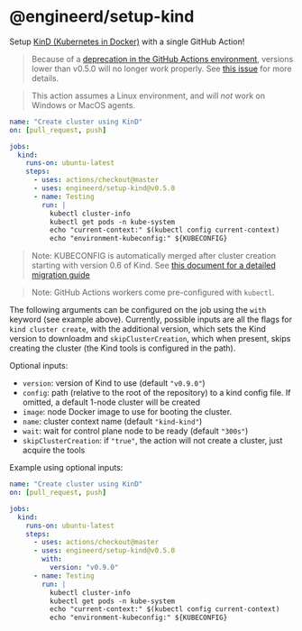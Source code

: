 # @engineerd/setup-kind

Setup [KinD (Kubernetes in Docker)](https://kind.sigs.k8s.io/) with a single
GitHub Action!

> Because of a [deprecation in the GitHub Actions environment][gh-actions-path],
> versions lower than v0.5.0 will no longer work properly. See [this
> issue][path-issue] for more details.

> This action assumes a Linux environment, and will _not_ work on Windows or
> MacOS agents.

```yaml
name: "Create cluster using KinD"
on: [pull_request, push]

jobs:
  kind:
    runs-on: ubuntu-latest
    steps:
      - uses: actions/checkout@master
      - uses: engineerd/setup-kind@v0.5.0
      - name: Testing
        run: |
          kubectl cluster-info
          kubectl get pods -n kube-system
          echo "current-context:" $(kubectl config current-context)
          echo "environment-kubeconfig:" ${KUBECONFIG}
```

> Note: KUBECONFIG is automatically merged after cluster creation starting with
> version 0.6 of Kind. See [this document for a detailed migration
> guide][kind-kubeconfig]

> Note: GitHub Actions workers come pre-configured with `kubectl`.

The following arguments can be configured on the job using the `with` keyword
(see example above). Currently, possible inputs are all the flags for
`kind cluster create`, with the additional version, which sets the Kind version
to downloadm and `skipClusterCreation`, which when present, skips creating the
cluster (the Kind tools is configured in the path).

Optional inputs:

- `version`: version of Kind to use (default `"v0.9.0"`)
- `config`: path (relative to the root of the repository) to a kind config file.
  If omitted, a default 1-node cluster will be created
- `image`: node Docker image to use for booting the cluster.
- `name`: cluster context name (default `"kind-kind"`)
- `wait`: wait for control plane node to be ready (default `"300s"`)
- `skipClusterCreation`: if `"true"`, the action will not create a cluster, just
  acquire the tools

Example using optional inputs:

```yaml
name: "Create cluster using KinD"
on: [pull_request, push]

jobs:
  kind:
    runs-on: ubuntu-latest
    steps:
      - uses: actions/checkout@master
      - uses: engineerd/setup-kind@v0.5.0
        with:
          version: "v0.9.0"
      - name: Testing
        run: |
          kubectl cluster-info
          kubectl get pods -n kube-system
          echo "current-context:" $(kubectl config current-context)
          echo "environment-kubeconfig:" ${KUBECONFIG}
```

[kind-kubeconfig]: https://github.com/kubernetes-sigs/kind/issues/1060
[gh-actions-path]:
  https://github.blog/changelog/2020-10-01-github-actions-deprecating-set-env-and-add-path-commands/
[path-issue]: https://github.com/engineerd/setup-kind/issues/28

